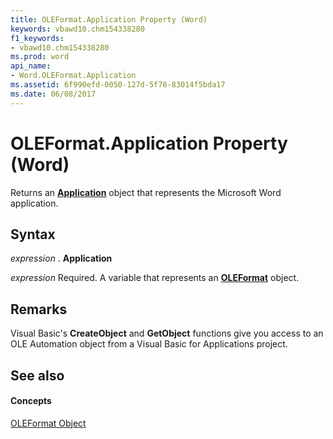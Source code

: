 ```yaml
---
title: OLEFormat.Application Property (Word)
keywords: vbawd10.chm154338280
f1_keywords:
- vbawd10.chm154338280
ms.prod: word
api_name:
- Word.OLEFormat.Application
ms.assetid: 6f990efd-0050-127d-5f78-83014f5bda17
ms.date: 06/08/2017
---
```



# OLEFormat.Application Property (Word)

Returns an **[Application](application-object-word.md)** object that represents the Microsoft Word application.


## Syntax

 _expression_ . **Application**

 _expression_ Required. A variable that represents an **[OLEFormat](oleformat-object-word.md)** object.


## Remarks

Visual Basic's **CreateObject** and **GetObject** functions give you access to an OLE Automation object from a Visual Basic for Applications project.


## See also


#### Concepts


[OLEFormat Object](oleformat-object-word.md)

